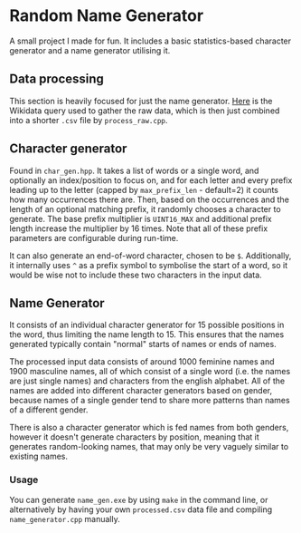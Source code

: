 # Random Name Generator

A small project I made for fun.
It includes a basic statistics-based character generator and a name generator utilising it.

## Data processing

This section is heavily focused for just the name generator.
[Here](https://w.wiki/EXvc) is the Wikidata query used to gather the raw data,
which is then just combined into a shorter `.csv` file by `process_raw.cpp`.

## Character generator

Found in `char_gen.hpp`. It takes a list of words or a single word, and optionally an index/position to focus on,
and for each letter and every prefix leading up to the letter (capped by `max_prefix_len` - default=2)
it counts how many occurrences there are.
Then, based on the occurrences and the length of an optional matching prefix, it randomly chooses a character to generate.
The base prefix multiplier is `UINT16_MAX` and additional prefix length increase the multiplier by 16 times.
Note that all of these prefix parameters are configurable during run-time.

It can also generate an end-of-word character, chosen to be `$`.
Additionally, it internally uses `^` as a prefix symbol to symbolise the start of a word,
so it would be wise not to include these two characters in the input data.

## Name Generator

It consists of an individual character generator for 15 possible positions in the word, thus limiting the name length to 15.
This ensures that the names generated typically contain "normal" starts of names or ends of names.

The processed input data consists of around 1000 feminine names and 1900 masculine names, all of which consist of a single word
(i.e. the names are just single names) and characters from the english alphabet.
All of the names are added into different character generators based on gender, because names of a single gender tend to share
more patterns than names of a different gender.

There is also a character generator which is fed names from both genders, however it doesn't generate characters by position,
meaning that it generates random-looking names, that may only be very vaguely similar to existing names.

### Usage

You can generate `name_gen.exe` by using `make` in the command line, or alternatively by having your own `processed.csv` data file
and compiling `name_generator.cpp` manually.




